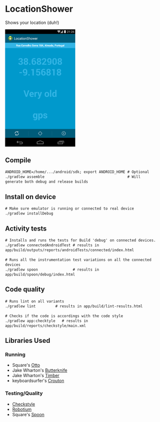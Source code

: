 LocationShower
==============

Shows your location (duh!)

<img src="https://github.com/joninvski/LocationShower/raw/master/images/screenshot.png" alt="screenshot" width="230px">


Compile
-------

    ANDROID_HOME=/home/.../android/sdk; export ANDROID_HOME # Optional
    ./gradlew assemble                                      # Will generate both debug and release builds

Install on device
-----------------

    # Make sure emulator is running or connected to real device
    ./gradlew installDebug

Activity tests
--------------

    # Installs and runs the tests for Build 'debug' on connected devices.
    ./gradlew connectedAndroidTest # results in app/build/outputs/reports/androidTests/connected/index.html

    # Runs all the instrumentation test variations on all the connected devices
    ./gradlew spoon                # results in app/build/spoon/debug/index.html

Code quality
------------

    # Runs lint on all variants
    ./gradlew lint         # results in app/build/lint-results.html

    # Checks if the code is accordings with the code style
    ./gradlew app:checktyle   # results in app/build/reports/checkstyle/main.xml


Libraries Used
--------------

### Running

- Square's [Otto](http://square.github.io/otto/)
- Jake Wharton's [Butterknife](http://jakewharton.github.io/butterknife/)
- Jake Wharton's [Timber](https://github.com/JakeWharton/timber)
- keyboardsurfer's [Crouton](https://github.com/keyboardsurfer/Crouton)

### Testing/Quality

- [Checkstyle](http://checkstyle.sourceforge.net/)
- [Robotium](https://code.google.com/p/robotium)
- Square's [Spoon](http://square.github.io/spoon/)

